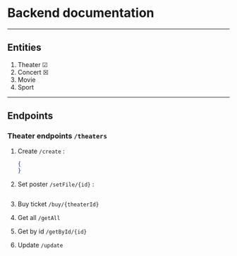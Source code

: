 # Backend documentation

***

## Entities
1. Theater &#x2611;
2. Concert &#x2612;
3. Movie
4. Sport

***

## Endpoints

### Theater endpoints  `/theaters`

1. Create `/create` :
   ```json
   {
   }
   ```

2. Set poster `/setFile/{id}` :
   ```json
   ```

3. Buy ticket `/buy/{theaterId}`
4. Get all `/getAll`
5. Get by id `/getById/{id}`
6. Update `/update`